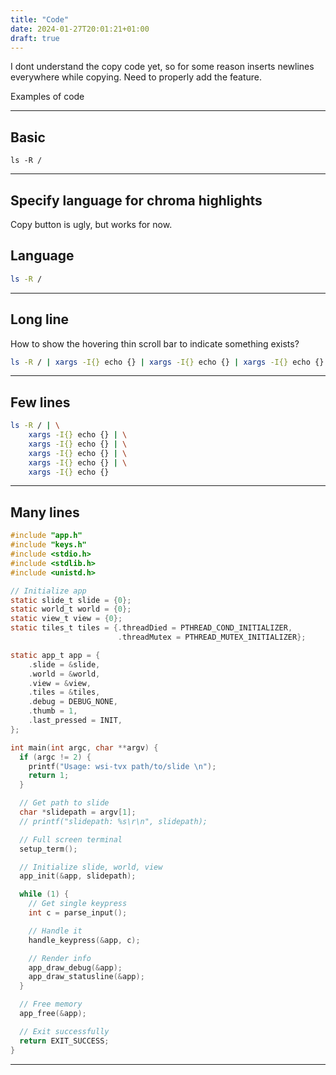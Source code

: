```yaml
---
title: "Code"
date: 2024-01-27T20:01:21+01:00
draft: true
---
```


<section>

<div class="danger bold">
I dont understand the copy code yet, so for some reason inserts newlines
everywhere while copying. Need to properly add the feature.
</div>

Examples of code

<hr>
</section>
<section>

## Basic

```
ls -R /
```

<hr>
</section>
<section>

## Specify language for chroma highlights

Copy button is ugly, but works for now.

## Language

```bash
ls -R /
```

<hr>
</section>
<section>

## Long line

How to show the hovering thin scroll bar to indicate something exists?

```bash
ls -R / | xargs -I{} echo {} | xargs -I{} echo {} | xargs -I{} echo {} | xargs -I{} echo {}  | xargs -I{} echo {} | xargs -I{} echo {} | xargs -I{} echo {} | xargs -I{} echo {}
```

<hr>
</section>
<section>

## Few lines

```bash
ls -R / | \
    xargs -I{} echo {} | \
    xargs -I{} echo {} | \
    xargs -I{} echo {} | \
    xargs -I{} echo {} | \
    xargs -I{} echo {}
```

<hr>
</section>
<section>

## Many lines

```c
#include "app.h"
#include "keys.h"
#include <stdio.h>
#include <stdlib.h>
#include <unistd.h>

// Initialize app
static slide_t slide = {0};
static world_t world = {0};
static view_t view = {0};
static tiles_t tiles = {.threadDied = PTHREAD_COND_INITIALIZER,
                        .threadMutex = PTHREAD_MUTEX_INITIALIZER};

static app_t app = {
    .slide = &slide,
    .world = &world,
    .view = &view,
    .tiles = &tiles,
    .debug = DEBUG_NONE,
    .thumb = 1,
    .last_pressed = INIT,
};

int main(int argc, char **argv) {
  if (argc != 2) {
    printf("Usage: wsi-tvx path/to/slide \n");
    return 1;
  }

  // Get path to slide
  char *slidepath = argv[1];
  // printf("slidepath: %s\r\n", slidepath);

  // Full screen terminal
  setup_term();

  // Initialize slide, world, view
  app_init(&app, slidepath);

  while (1) {
    // Get single keypress
    int c = parse_input();

    // Handle it
    handle_keypress(&app, c);

    // Render info
    app_draw_debug(&app);
    app_draw_statusline(&app);
  }

  // Free memory
  app_free(&app);

  // Exit successfully
  return EXIT_SUCCESS;
}

```

<hr>
</section>
<section>
